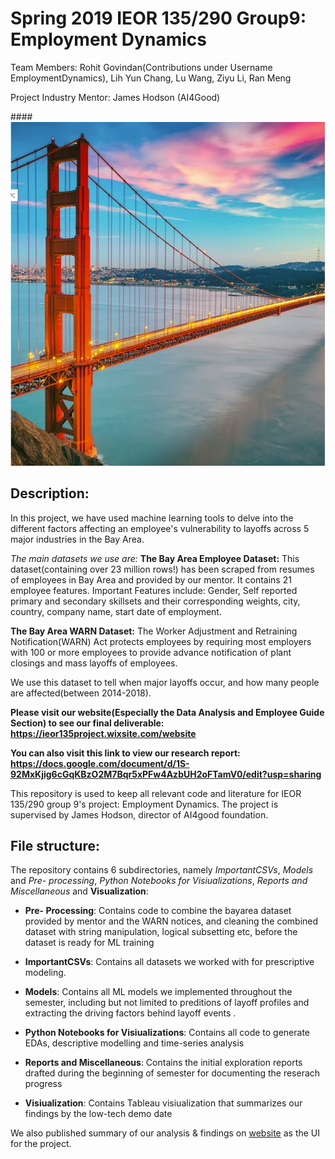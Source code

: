 # Spring 2019 IEOR 135/290 Group9: Employment Dynamics
Team Members: Rohit Govindan(Contributions under Username EmploymentDynamics), Lih Yun Chang, Lu Wang, Ziyu Li, Ran Meng

Project Industry Mentor: James Hodson (AI4Good)

####![alt text](https://github.com/rohigovi/EmploymentDynamics/blob/master/Bay%20Area.PNG)

## Description:
In this project, we have used machine learning tools to delve into the different factors affecting an employee's vulnerability to layoffs across 5 major industries in the Bay Area.

*The main datasets we use are:*
**The Bay Area Employee Dataset:**
This dataset(containing over 23 million rows!) has been scraped from resumes of employees in Bay Area and provided by our mentor.
It contains 21 employee features. Important Features include: Gender, Self reported primary and secondary skillsets and their corresponding weights, city, country, company name, start date of employment.

**The Bay Area WARN Dataset:**
The Worker Adjustment and Retraining Notification(WARN) Act protects employees by requiring most employers with 100 or more employees to provide advance notification of plant closings and mass layoffs of employees.

We use this dataset to tell when major layoffs occur, and how many people are affected(between 2014-2018).

**Please visit our website(Especially the Data Analysis and Employee Guide Section) to see our final deliverable: https://ieor135project.wixsite.com/website**

**You can also visit this link to view our research report: https://docs.google.com/document/d/1S-92MxKjig6cGqKBzO2M7Bqr5xPFw4AzbUH2oFTamV0/edit?usp=sharing**

This repository is used to keep all relevant code and literature for IEOR 135/290 group 9's project: Employment Dynamics. The project is supervised by James Hodson, director of AI4good foundation.

## File structure:

The repository contains 6 subdirectories, namely *ImportantCSVs*, *Models* and *Pre- processing*, *Python Notebooks for Visiualizations*, *Reports and Miscellaneous* and **Visualization**:

+ **Pre- Processing**: Contains code to combine the bayarea dataset provided by mentor and the WARN notices, and cleaning the combined dataset with string manipulation, logical subsetting etc, before the dataset is ready for ML training

+ **ImportantCSVs**: Contains all datasets we worked with for prescriptive modeling. 

+ **Models**: Contains all ML models we implemented throughout the semester, including but not limited to preditions of layoff profiles and extracting the driving factors behind layoff events  .  

+ **Python Notebooks for Visiualizations**:  Contains all code to generate EDAs, descriptive modelling and time-series analysis

+ **Reports and Miscellaneous**: Contains the initial exploration reports drafted during the beginning of semester for documenting the reserach progress

+ **Visiualization**: Contains Tableau visiualization that summarizes our findings by the low-tech demo date 


We also published summary of our analysis & findings on [website](https://ieor135project.wixsite.com/website) as the UI for the project. 

